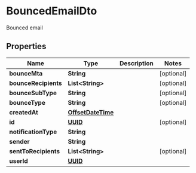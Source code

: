 

# BouncedEmailDto

Bounced email
## Properties

Name | Type | Description | Notes
------------ | ------------- | ------------- | -------------
**bounceMta** | **String** |  |  [optional]
**bounceRecipients** | **List&lt;String&gt;** |  |  [optional]
**bounceSubType** | **String** |  |  [optional]
**bounceType** | **String** |  |  [optional]
**createdAt** | [**OffsetDateTime**](OffsetDateTime) |  | 
**id** | [**UUID**](UUID) |  |  [optional]
**notificationType** | **String** |  | 
**sender** | **String** |  | 
**sentToRecipients** | **List&lt;String&gt;** |  |  [optional]
**userId** | [**UUID**](UUID) |  | 



